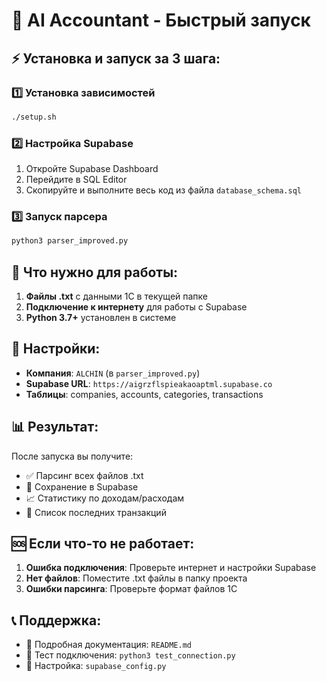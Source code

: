# 🚀 AI Accountant - Быстрый запуск

## ⚡ Установка и запуск за 3 шага:

### 1️⃣ Установка зависимостей
```bash
./setup.sh
```

### 2️⃣ Настройка Supabase
1. Откройте Supabase Dashboard
2. Перейдите в SQL Editor
3. Скопируйте и выполните весь код из файла `database_schema.sql`

### 3️⃣ Запуск парсера
```bash
python3 parser_improved.py
```

## 📁 Что нужно для работы:

1. **Файлы .txt** с данными 1C в текущей папке
2. **Подключение к интернету** для работы с Supabase
3. **Python 3.7+** установлен в системе

## 🔧 Настройки:

- **Компания**: `ALCHIN` (в `parser_improved.py`)
- **Supabase URL**: `https://aigrzflspieakaoaptml.supabase.co`
- **Таблицы**: companies, accounts, categories, transactions

## 📊 Результат:

После запуска вы получите:
- ✅ Парсинг всех файлов .txt
- 💾 Сохранение в Supabase
- 📈 Статистику по доходам/расходам
- 🔄 Список последних транзакций

## 🆘 Если что-то не работает:

1. **Ошибка подключения**: Проверьте интернет и настройки Supabase
2. **Нет файлов**: Поместите .txt файлы в папку проекта
3. **Ошибки парсинга**: Проверьте формат файлов 1C

## 📞 Поддержка:

- 📖 Подробная документация: `README.md`
- 🧪 Тест подключения: `python3 test_connection.py`
- 🔧 Настройка: `supabase_config.py`
